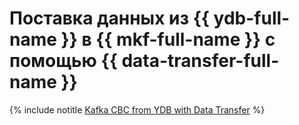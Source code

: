 # Поставка данных из {{ ydb-full-name }} в {{ mkf-full-name }} с помощью {{ data-transfer-full-name }}

{% include notitle [Kafka СВС from YDB with Data Transfer](../../_tutorials/dataplatform/data-transfer-ydb-mkf.md) %}
